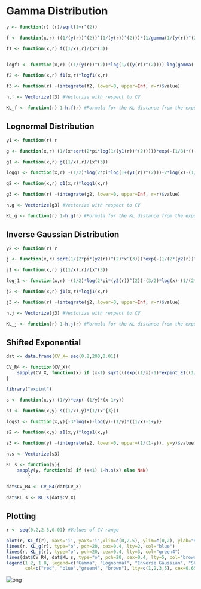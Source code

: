# Gamma Distribution


```R
y <- function(r) (r)/sqrt(1+r^(2))
```


```R
f <- function(x,r) ((1/(y(r))^(2))^(1/(y(r))^(2)))*(1/gamma(1/(y(r))^(2)))*(x^((1/(y(r))^(2))-1))*exp(-x/((y(r))^(2)))
```


```R
f1 <- function(x,r) f((1/x),r)/(x^(3))
```


```R

logf1 <- function(x,r) ((1/(y(r))^(2))*log(1/((y(r))^(2))))-log(gamma(1/(y(r))^(2)))-((1/(y(r))^(2))+2)*log(x)-(1/(((y(r))^(2))*x))
```


```R
f2 <- function(x,r) f1(x,r)*logf1(x,r)
```


```R
f3 <- function(r) -(integrate(f2, lower=0, upper=Inf, r=r)$value)
```


```R
h.f <- Vectorize(f3) #Vectorize with respect to CV
```


```R
KL_f <- function(r) 1-h.f(r) #Formula for the KL distance from the exponential distribution with mean =1 
```

## Lognormal Distribution


```R
y1 <- function(r) r
```


```R
g <- function(x,r) (1/(x*sqrt(2*pi*log(1+(y1(r))^(2)))))*exp(-(1/8)*(((log(1+(y1(r))^(2)))+2*log(x))^(2))/log(1+(y1(r))^(2)))
```


```R
g1 <- function(x,r) g((1/x),r)/(x^(3))
```


```R
logg1 <- function(x,r) -(1/2)*log(2*pi*log(1+(y1(r))^(2)))-2*log(x)-(1/8)*(((log(1+(y1(r))^(2))-2*log(x))^(2))/log(1+(y1(r))^(2)))
```


```R
g2 <- function(x,r) g1(x,r)*logg1(x,r)
```


```R
g3 <- function(r) -(integrate(g2, lower=0, upper=Inf, r=r)$value)
```


```R
h.g <- Vectorize(g3) #Vectorize with respect to CV
```


```R
KL_g <- function(r) 1-h.g(r) #Formula for the KL distance from the exponential distribution with mean =1 
```

## Inverse Gaussian Distribution


```R
y2 <- function(r) r
```


```R
j <- function(x,r) sqrt(1/(2*pi*(y2(r))^(2)*x^(3)))*exp(-(1/(2*(y2(r))^(2)))*(((x-1)^(2))/x))
```


```R
j1 <- function(x,r) j((1/x),r)/(x^(3))
```


```R
logj1 <- function(x,r) -(1/2)*log(2*pi*(y2(r))^(2))-(3/2)*log(x)-(1/(2*(y2(r))^(2)))*(((1-x)^(2))/x)
```


```R
j2 <- function(x,r) j1(x,r)*logj1(x,r)
```


```R
j3 <- function(r) -(integrate(j2, lower=0, upper=Inf, r=r)$value)
```


```R
h.j <- Vectorize(j3) #Vectorize with respect to CV
```


```R
KL_j <- function(r) 1-h.j(r) #Formula for the KL distance from the exponential distribution with mean =1 
```

## Shifted Exponential 


```R
dat <- data.frame(CV_X= seq(0.2,200,0.01))
```


```R
CV_R4 <- function(CV_X){
    sapply(CV_X, function(x) if (x<1) sqrt(((exp((1/x)-1)*expint_E1((1/x)-1, scale = FALSE))/x)-1) else NaN)
}
```


```R
library("expint")
```


```R
s <- function(x,y) (1/y)*exp(-(1/y)*(x-1+y))
```


```R
s1 <- function(x,y) s((1/x),y)*(1/(x^{3}))
```


```R
logs1 <- function(x,y){-3*log(x)-log(y)-(1/y)*((1/x)-1+y)}
```


```R
s2 <- function(x,y) s1(x,y)*logs1(x,y)
```


```R
s3 <- function(y) -(integrate(s2, lower=0, upper=(1/(1-y)), y=y)$value)
```


```R
h.s <- Vectorize(s3) 
```


```R
KL_s <- function(y){
    sapply(y, function(x) if (x<1) 1-h.s(x) else NaN)
        }
```


```R
dat$CV_R4 <- CV_R4(dat$CV_X)
```


```R
dat$KL_s <- KL_s(dat$CV_X)
```

## Plotting


```R
r <- seq(0.2,2.5,0.01) #Values of CV-range
```


```R
plot(r, KL_f(r), xaxs='i', yaxs='i',xlim=c(0,2.5), ylim=c(0,2), ylab="KL distance", xlab="CV (AIFR)", type="o", pch=20, cex=0.4, col="red")
lines(r, KL_g(r), type="o", pch=20, cex=0.4, lty=2, col="blue")
lines(r, KL_j(r), type="o", pch=20, cex=0.4, lty=3, col="green4")
lines(dat$CV_R4, dat$KL_s, type="o", pch=20, cex=0.4, lty=5, col="brown")
legend(1.2, 1.8, legend=c("Gamma", "Lognormal", "Inverse Gaussian", "Shifted Exp."),
       col=c("red", "blue","green4", "brown"), lty=c(1,2,3,5), cex=0.65)
```


![png](output_42_0.png)

